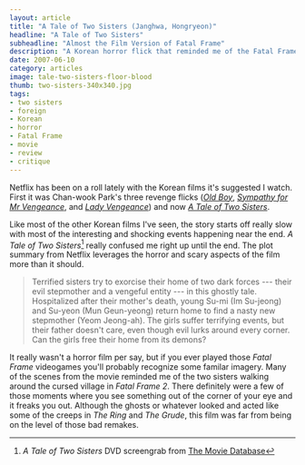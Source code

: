 ```yaml
---
layout: article
title: "A Tale of Two Sisters (Janghwa, Hongryeon)"
headline: "A Tale of Two Sisters"
subheadline: "Almost the Film Version of Fatal Frame"
description: "A Korean horror flick that reminded me of the Fatal Frame video game franchise."
date: 2007-06-10
category: articles
image: tale-two-sisters-floor-blood
thumb: two-sisters-340x340.jpg
tags: 
- two sisters
- foreign
- Korean
- horror
- Fatal Frame
- movie
- review
- critique
---
```

Netflix has been on a roll lately with the Korean films it's suggested I watch. First it was Chan-wook Park's three revenge flicks ([*Old Boy*][old-boy], [*Sympathy for Mr Vengeance*][mr-vengeance], and [*Lady Vengeance*][lady-vengeance]) and now [*A Tale of Two Sisters*][two-sisters].

Like most of the other Korean films I've seen, the story starts off really slow with most of the interesting and shocking events happening near the end. *A Tale of Two Sisters*[^1] really confused me right up until the end. The plot summary from Netflix leverages the horror and scary aspects of the film more than it should.

> Terrified sisters try to exorcise their home of two dark forces --- their evil stepmother and a vengeful entity --- in this ghostly tale. Hospitalized after their mother's death, young Su-mi (Im Su-jeong) and Su-yeon (Mun Geun-yeong) return home to find a nasty new stepmother (Yeom Jeong-ah). The girls suffer terrifying events, but their father doesn't care, even though evil lurks around every corner. Can the girls free their home from its demons?

It really wasn't a horror film per say, but if you ever played those *Fatal Frame* videogames you'll probably recognize some familar imagery. Many of the scenes from the movie reminded me of the two sisters walking around the cursed village in *Fatal Frame 2*. There definitely were a few of those moments where you see something out of the corner of your eye and it freaks you out. Although the ghosts or whatever looked and acted like some of the creeps in *The Ring* and *The Grude*, this film was far from being on the level of those bad remakes.

[old-boy]: http://www.imdb.com/title/tt0364569/ "Old Boy entry on IMDb"
[mr-vengeance]: http://imdb.com/title/tt0310775/ "Sympathy for Mr Vengeance entry on IMDb"
[lady-vengeance]: http://imdb.com/title/tt0451094/ "Lady Vengeance entry on IMDb"
[two-sisters]: http://www.imdb.com/title/tt0365376/ "A Tale of Two Sisters entry on IMDb"

[^1]: *A Tale of Two Sisters* DVD screengrab from [The Movie Database](http://www.themoviedb.org/movie/4552-janghwa-hongryeon)
